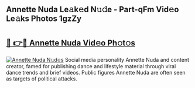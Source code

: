## Annette Nuda Le𝚊k𝚎d N𝚞𝚍e - Part-qFm Vid𝚎o Le𝚊ks Photos 1gzZy

# <h2><a href="http://fbcudz.evod.top/?m=Annette+Nuda">🔗 👉🔴 Annette Nuda Vid𝚎o Ph𝚘t𝚘s</a></h2>

[![Annette Nuda N𝚞d𝚎s](https://i.imgur.com/8V9OHl7.gif)](http://fbcudz.evod.top/?m=Annette+Nuda)
Social media personality Annette Nuda and content creator, famed for publishing dance and lifestyle material through viral dance trends and brief videos. Public figures Annette Nuda are often seen as targets of political attacks. 
